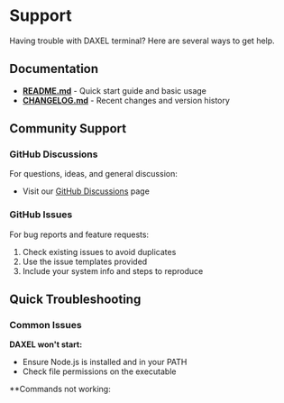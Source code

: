 # Support

Having trouble with DAXEL terminal? Here are several ways to get help.

## Documentation

- **[README.md](README.md)** - Quick start guide and basic usage
- **[CHANGELOG.md](CHANGELOG.md)** - Recent changes and version history

## Community Support

### GitHub Discussions
For questions, ideas, and general discussion:
- Visit our [GitHub Discussions](https://github.com/yourusername/daxel/discussions) page

### GitHub Issues
For bug reports and feature requests:
1. Check existing issues to avoid duplicates
2. Use the issue templates provided
3. Include your system info and steps to reproduce

## Quick Troubleshooting

### Common Issues

**DAXEL won't start:**
- Ensure Node.js is installed and in your PATH
- Check file permissions on the executable

**Commands not working:
